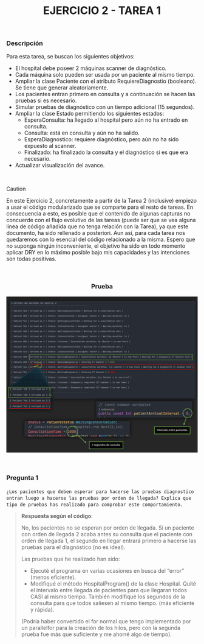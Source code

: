 <div align="center">

# EJERCICIO 2 - TAREA 1

</div>

<br>

### Descripción

Para esta tarea, se buscan los siguientes objetivos:

- El hospital debe poseer 2 máquinas scanner de diagnóstico.
- Cada máquina solo pueden ser usada por un paciente al mismo tiempo.
- Ampliar la clase Paciente con el atributo RequiereDiagnostio (booleano). Se tiene que generar aleatoriamente.
- Los pacientes entran primero en consulta y a continuación se hacen las pruebas si es necesario.
- Simular pruebas de diagnóstico con un tiempo adicional (15 segundos).
- Ampliar la clase Estado permitiendo los siguientes estados:
  - EsperaConsulta: ha llegado al hospital pero aún no ha entrado en consulta.
  - Consulta: está en consulta y aún no ha salido.
  - EsperaDiagnostico: requiere diagnóstico, pero aún no ha sido expuesto al scanner.
  - Finalizado: ha finalizado la consulta y el diagnóstico si es que era necesario.
- Actualizar visualización del avance.

<br>

> [!CAUTION]
> En este Ejercicio 2, concretamente a partir de la Tarea 2 (inclusive) empiezo a usar el código modularizado que se comparte para el resto de tareas. En consecuencia a esto, es posible que el contenido de algunas capturas no concuerde con el flujo evolutivo de las tareas (puede ser que se vea alguna línea de
> código añadida que no tenga relación con la Tarea), ya que este documento, ha sido rellenado a posteriori. Aun así, para cada tarea nos quedaremos con lo esencial del código relacionado a la misma. Espero que no suponga ningún inconveniente, el objetivo ha sido en todo momento aplicar DRY en lo máximo posible 
> bajo mis capacidades y las intenciones son todas positivas.

<br>

<div align="center">

### Prueba
![Imagen de la prueba](../../Resources/prueba-ejercicio2-tarea1.png)

</div>

<br>

### Pregunta 1

`¿Los pacientes que deben esperar para hacerse las pruebas diagnostico entran luego a hacerse las pruebas por orden de llegada? Explica que tipo de pruebas has realizado para comprobar este comportamiento. `

> **Respuesta según el código**:
> 
> No, los pacientes no se esperan por orden de llegada. Si un paciente con orden de llegada 2 acaba antes su consulta que el paciente con orden de llegada 1, el segundo en llegar entrará primero a hacerse las pruebas para el diagnóstico (no es ideal).
> 
> Las pruebas que he realizado han sido:
> - Ejecuté el programa en varias ocasiones en busca del “error” (menos eficiente).
> - Modifiqué el método HospitalProgram() de la clase Hospital. Quité el intervalo entre llegada de pacientes para que llegaran todos CASI al mismo tiempo. También modifiqué los segundos de la consulta para que todos saliesen al mismo tiempo. (más eficiente y rápida).
>   
> (Podría haber convertido el for normal que tengo implementado por un parallelfor para la creación de los hilos, pero con la segunda prueba fue más que suficiente y me ahorré algo de tiempo).
